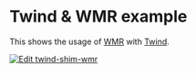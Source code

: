 # Twind & WMR example

This shows the usage of [WMR](https://github.com/preactjs/wmr/tree/main/packages/wmr) with [Twind](https://twind.dev).

[![Edit twind-shim-wmr](https://codesandbox.io/static/img/play-codesandbox.svg)](https://codesandbox.io/s/twind-shim-wmr-nu61v?fontsize=14&hidenavigation=1&theme=dark)